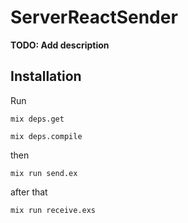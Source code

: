 # ServerReactSender

**TODO: Add description**

## Installation
Run
```
mix deps.get
```
```
mix deps.compile
```
then
```
mix run send.ex
```
after that
```
mix run receive.exs
```
